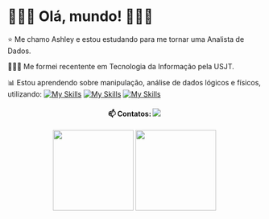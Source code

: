# 👩🏽‍💻 Olá, mundo! 👩🏽‍💻

⭐ Me chamo Ashley e estou estudando para me tornar uma Analista de Dados.

👩🏽‍🎓 Me formei recentente em Tecnologia da Informação pela USJT.

📊 Estou aprendendo sobre manipulação, análise de dados lógicos e físicos, utilizando:
[![My Skills](https://icongr.am/devicon/python-original.svg?size=24&color=currentColor)](https://icongr.am/devicon)
[![My Skills](https://icongr.am/devicon/mysql-original-wordmark.svg?size=29&color=currentColor)](https://icongr.am/devicon)
[![My Skills](https://icongr.am/simple/microsoftpowerpoint.svg?size=24&color=c7d049&colored=false)](https://icongr.am/devicon)

<h4 align="center"> 📫 Contatos:                                                  
  <a href="https://www.linkedin.com/in/ashley-mrosa/" target="_blank"><img src="https://img.shields.io/badge/-LinkedIn-%230077B5?style=for-the-badge&logo=linkedin&logoColor=white" target="_blank"></a> 
</h4>

<div align="center">
  <img height="160em" src="https://github-readme-stats.vercel.app/api?username=ashleybmr&show_icons=true&theme=highcontrast"/>
  <img height="160em" src="https://github-readme-stats.vercel.app/api/top-langs/?username=ashleybmr&layout=compact&theme=highcontrast"/>
</div>
